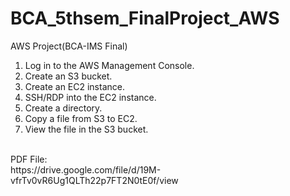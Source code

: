 # BCA_5thsem_FinalProject_AWS
AWS Project(BCA-IMS Final)
<br/>
1. Log in to the AWS Management Console.
2. Create an S3 bucket.
3. Create an EC2 instance.
4. SSH/RDP into the EC2 instance.
5. Create a directory.
6. Copy a file from S3 to EC2.
7. View the file in the S3 bucket.
<br/>
PDF File:<br/>
https://drive.google.com/file/d/19M-vfrTv0vR6Ug1QLTh22p7FT2N0tE0f/view
